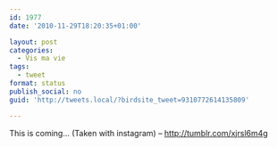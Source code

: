 ```yaml
---
id: 1977
date: '2010-11-29T18:20:35+01:00'

layout: post
categories:
  - Vis ma vie
tags:
  - tweet
format: status
publish_social: no
guid: 'http://tweets.local/?birdsite_tweet=9310772614135809'

---
```


This is coming… (Taken with instagram) – http://tumblr.com/xjrsl6m4g